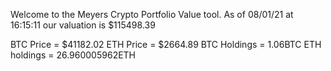 Welcome to the Meyers Crypto Portfolio Value tool. 
As of 08/01/21 at 16:15:11 our valuation is $115498.39 

BTC Price = $41182.02
 ETH Price = $2664.89
BTC Holdings = 1.06BTC
 ETH holdings = 26.960005962ETH 

